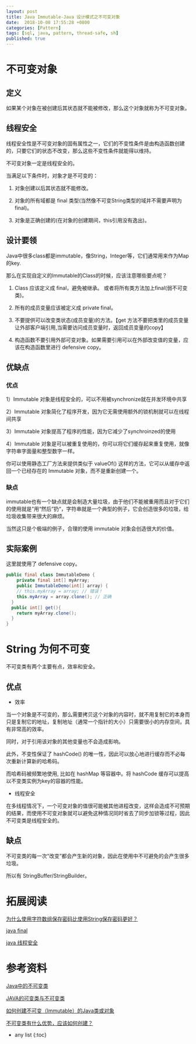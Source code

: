 ```yaml
---
layout: post
title: Java Immutable-Java 设计模式之不可变对象
date:  2018-10-08 17:55:28 +0800
categories: [Pattern]
tags: [sql, java, pattern, thread-safe, sh]
published: true
---
```


# 不可变对象

## 定义

如果某个对象在被创建后其状态就不能被修改，那么这个对象就称为不可变对象。

## 线程安全

线程安全性是不可变对象的固有属性之一，它们的不变性条件是由构造函数创建的，只要它们的状态不改变，那么这些不变性条件就能得以维持。

不可变对象一定是线程安全的。 

当满足以下条件时，对象才是不可变的： 

1) 对象创建以后其状态就不能修改。 

2) 对象的所有域都是 final 类型(当然像不可变String类型的域并不需要声明为final)。 

3) 对象是正确创建的(在对象的创建期间，this引用没有逸出)。 

## 设计要领

Java中很多class都是immutable，像String，Integer等，它们通常用来作为Map的key. 

那么在实现自定义的Immutable的Class的时候，应该注意哪些要点呢？ 

1. Class 应该定义成 final，避免被继承。 或者将所有类方法加上final(弱不可变类)。

2. 所有的成员变量应该被定义成 private final。 

3. 不要提供可以改变类状态(成员变量)的方法。【get 方法不要把类里的成员变量让外部客户端引用,当需要访问成员变量时，返回成员变量的copy】 

4. 构造函数不要引用外部可变对象。如果需要引用可以在外部改变值的变量，应该在构造函数里进行 defensive copy。 

## 优缺点

### 优点

1）Immutable 对象是线程安全的，可以不用被synchronize就在并发环境中共享

2）Immutable 对象简化了程序开发，因为它无需使用额外的锁机制就可以在线程间共享

3）Immutable 对象提高了程序的性能，因为它减少了synchroinzed的使用

4）Immutable 对象是可以被重复使用的，你可以将它们缓存起来重复使用，就像字符串字面量和整型数字一样。

你可以使用静态工厂方法来提供类似于 valueOf() 这样的方法，它可以从缓存中返回一个已经存在的 Immutable 对象，而不是重新创建一个。

### 缺点

immutable也有一个缺点就是会制造大量垃圾，由于他们不能被重用而且对于它们的使用就是”用“然后”扔“，字符串就是一个典型的例子，它会创造很多的垃圾，给垃圾收集带来很大的麻烦。

当然这只是个极端的例子，合理的使用 immutable 对象会创造很大的价值。

## 实际案例

这里就使用了 defensive copy。

```java
public final class ImmutableDemo {  
    private final int[] myArray;  
    public ImmutableDemo(int[] array) {
    // this.myArray = array; // 错误！
    this.myArray = array.clone(); // 正确
  }  
  public int[] get(){
    return myArray.clone();
  }
}
```

# String 为何不可变

不可变类有两个主要有点，效率和安全。

## 优点

- 效率

当一个对象是不可变的，那么需要拷贝这个对象的内容时，就不用复制它的本身而只是复制它的地址，复制地址（通常一个指针的大小）只需要很小的内存空间，具有非常高的效率。

同时，对于引用该对象的其他变量也不会造成影响。

此外，不变性保证了 hashCode() 的唯一性，因此可以放心地进行缓存而不必每次重新计算新的哈希码。

而哈希码被频繁地使用, 比如在 hashMap 等容器中。将 hashCode 缓存可以提高以不变类实例为key的容器的性能。

- 线程安全

在多线程情况下，一个可变对象的值很可能被其他进程改变，这样会造成不可预期的结果，而使用不可变对象就可以避免这种情况同时省去了同步加锁等过程，因此不可变类是线程安全的。

## 缺点

不可变类的每一次“改变”都会产生新的对象，因此在使用中不可避免的会产生很多垃圾。

所以有 StringBuffer/StringBuilder。

# 拓展阅读

[为什么使用字符数组保存密码比使用String保存密码更好？](https://my.oschina.net/jasonultimate/blog/166968)

[java final](https://houbb.github.io/2018/07/29/jmm-08-final)

[java 线程安全](https://houbb.github.io/2018/07/24/java-concurrency-03-thread-safety)

# 参考资料

[Java中的不可变类](http://zhiheng.me/124)

[JAVA的可变类与不可变类](https://blog.csdn.net/fw0124/article/details/49659717)

[如何创建不可变（Immutable）的Java类或对象](https://my.oschina.net/jasonultimate/blog/166810)

[不可变类有什么优势，应该如何创建？](https://www.jianshu.com/p/2080b524fb3a)

* any list
{:toc}